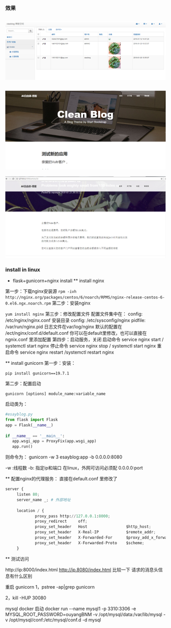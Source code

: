 

### 效果 

![后台](001.png)
----
![首页](002.png)
-----
![文章页](003.png)


### install in linux

* flask+gunicorn+nginx install
** install nginx

第一步：下载nginx安装源
``rpm -ivh http://nginx.org/packages/centos/6/noarch/RPMS/nginx-release-centos-6-0.el6.ngx.noarch.rpm``
第二步：安装nginx

``yum install nginx``
第三步：修改配置文件
    配置文件集中在：
    config: /etc/nginx/nginx.conf     安装目录
    config: /etc/sysconfig/nginx
    pidfile: /var/run/nginx.pid
    日志文件在var/log/nginx
默认的配置在 /ect/nginx/conf.d/default.conf
你可以在default里修改，也可以直接在ngnix.conf 里添加配置
第四步：启动服务，关闭
   启动命令    service nginx start / systemctl start nginx
   停止命令    service nginx stop / systemctl start nginx
   重启命令    service nginx restart /systemctl restart nginx


** install gunicorn
第一步：安装：

    pip install gunicorn==19.7.1
    
第二步：配置启动

    gunicorn [options] module_name:variable_name
    
启动类为：
 ```python
 #esayblog.py
 from flask import Flask
 app = Flask(__name__)

 if __name__ == '__main__':
    app.wsgi_app = ProxyFix(app.wsgi_app)
    app.run()
 ```
 则命令为：
   gunicorn -w 3 esayblog:app -b 0.0.0.0:8080

 -w :线程数
 -b: 指定ip和端口
 在linux，外网可访问必须配 0.0.0.0:port

** 配置nginx的代理服务：
   直接在default.conf 里修改了

   ```python
   server {
        listen 80;
        server_name _; # 外部地址

        location / {
                proxy_pass http://127.0.0.1:8000;
                proxy_redirect     off;
                proxy_set_header   Host                 $http_host;
                proxy_set_header   X-Real-IP            $remote_addr;
                proxy_set_header   X-Forwarded-For      $proxy_add_x_forwarded_for;
                proxy_set_header   X-Forwarded-Proto    $scheme;
        }
   ```

** 测试访问

http://ip:8000/index.html
http://ip.8080/index.html
比较一下 请求的消息头信息有什么区别

重启 gunicorn
1，pstree -ap|grep gunicorn

2，kill -HUP 30080


mysql docker 启动
docker run --name mysql1 -p 3310:3306 -e MYSQL_ROOT_PASSWORD=ouyangBNM  -v /opt/mysql/data:/var/lib/mysql -v /opt/mysql/conf:/etc/mysql/conf.d -d mysql
